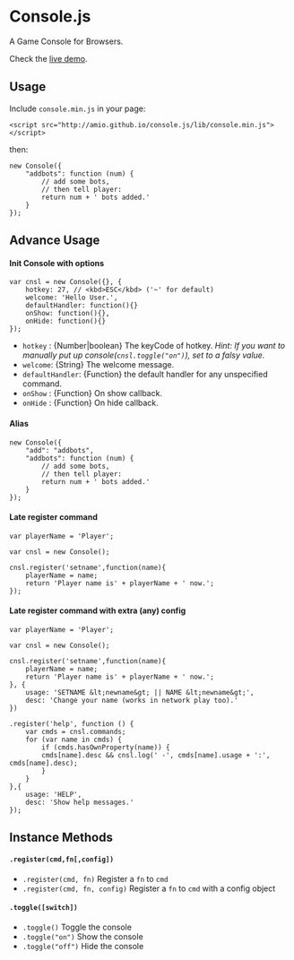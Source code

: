 Console.js
==========

A Game Console for Browsers.

Check the [live demo](http://amio.github.io/console.js).

## Usage

Include `console.min.js` in your page:

```
<script src="http://amio.github.io/console.js/lib/console.min.js"></script>
```

then:
```
new Console({
    "addbots": function (num) {
        // add some bots,
        // then tell player:
        return num + ' bots added.'
    }
});
```

## Advance Usage

#### Init Console with options

```
var cnsl = new Console({}, {
    hotkey: 27, // <kbd>ESC</kbd> ('~' for default)
    welcome: 'Hello User.',
    defaultHandler: function(){}
    onShow: function(){},
    onHide: function(){}
});
```

- `hotkey` : {Number|boolean} The keyCode of hotkey. *Hint: If you want to manually put up console(`cnsl.toggle("on")`), set to a falsy value.* 
- `welcome`: {String} The welcome message.
- `defaultHandler`: {Function} the default handler for any unspecified command.
- `onShow` : {Function} On show callback.
- `onHide` : {Function} On hide callback.

#### Alias

```
new Console({
    "add": "addbots",
    "addbots": function (num) {
        // add some bots,
        // then tell player:
        return num + ' bots added.'
    }
});
```

#### Late register command

```
var playerName = 'Player';

var cnsl = new Console();

cnsl.register('setname',function(name){
    playerName = name;
    return 'Player name is' + playerName + ' now.';
});
```

#### Late register command with extra (any) config

```
var playerName = 'Player';

var cnsl = new Console();

cnsl.register('setname',function(name){
    playerName = name;
    return 'Player name is' + playerName + ' now.';
}, {
    usage: 'SETNAME &lt;newname&gt; || NAME &lt;newname&gt;',
    desc: 'Change your name (works in network play too).'
})

.register('help', function () {
    var cmds = cnsl.commands;
    for (var name in cmds) {
        if (cmds.hasOwnProperty(name)) {
        cmds[name].desc && cnsl.log(' -', cmds[name].usage + ':', cmds[name].desc);
        }
    }
},{
    usage: 'HELP',
    desc: 'Show help messages.'
});
```

## Instance Methods

#### `.register(cmd,fn[,config])`

- `.register(cmd, fn)` Register a `fn` to `cmd`
- `.register(cmd, fn, config)` Register a `fn` to `cmd` with a config object

#### `.toggle([switch])`

- `.toggle()` Toggle the console
- `.toggle("on")` Show the console
- `.toggle("off")` Hide the console
